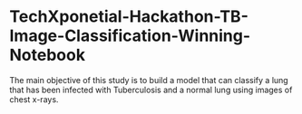 # TechXponetial-Hackathon-TB-Image-Classification-Winning-Notebook
The main objective of this study is to build a model that can classify a lung that has been infected with Tuberculosis and a normal lung using images of chest x-rays.
